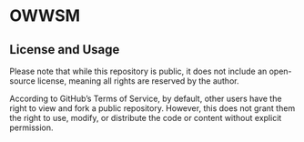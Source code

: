 # OWWSM

## License and Usage

Please note that while this repository is public, it does not include an
open-source license, meaning all rights are reserved by the author.

According to GitHub’s Terms of Service, by default, other users have the right
to view and fork a public repository. However, this does not grant them the
right to use, modify, or distribute the code or content without explicit
permission.
